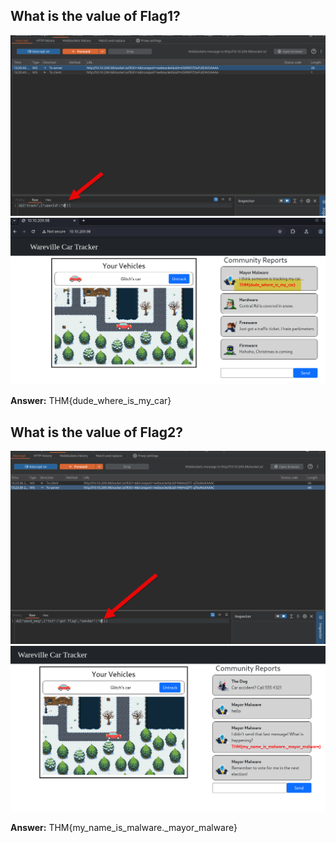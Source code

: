## What is the value of Flag1?

![Summary](./web_socket.png)
![Summary](./flag1.png)

**Answer:** THM{dude_where_is_my_car}

## What is the value of Flag2?

![Summary](./web_socket2.png)
![Summary](./flag2.png)

**Answer:** THM{my_name_is_malware._mayor_malware}